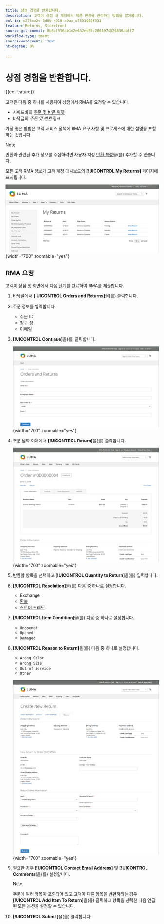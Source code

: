 ```yaml
---
title: 상점 경험을 반환합니다.
description: 고객이 상점 내 계정에서 제품 반품을 관리하는 방법을 알아봅니다.
exl-id: c276ca2c-3d8b-4019-a9aa-e7631080f331
feature: Returns, Storefront
source-git-commit: 8b5af316ab1d2e632ed5fc2066974326830ab3f7
workflow-type: tm+mt
source-wordcount: '208'
ht-degree: 0%

---
```


# 상점 경험을 반환합니다.

{{ee-feature}}

고객은 다음 중 하나를 사용하여 상점에서 RMA를 요청할 수 있습니다.

- 사이드바의 [주문 및 반품 위젯](../content-design/widget-orders-returns.md)
- 바닥글의 _주문 및 반환_ 링크

가장 좋은 방법은 고객 서비스 정책에 RMA 요구 사항 및 프로세스에 대한 설명을 포함하는 것입니다.

>[!NOTE]
>
>반환과 관련된 추가 정보를 수집하려면 사용자 지정 [반환 특성](attributes-returns.md)을(를) 추가할 수 있습니다.

모든 고객 RMA 정보가 고객 계정 대시보드의 **[!UICONTROL My Returns]** 페이지에 표시됩니다.

![내 반환](./assets/my-returns-page.png){width="700" zoomable="yes"}

## RMA 요청

고객이 상점 첫 화면에서 다음 단계를 완료하여 RMA를 제출합니다.

1. 바닥글에서 **[!UICONTROL Orders and Returns]**&#x200B;을(를) 클릭합니다.

1. 주문 정보를 입력합니다.

   - 주문 ID
   - 청구 성
   - 이메일

1. **[!UICONTROL Continue]**&#x200B;을(를) 클릭합니다.

   ![주문 및 반환](./assets/storefront-orders-and-returns.png){width="700" zoomable="yes"}

1. 주문 날짜 아래에서 **[!UICONTROL Return]**&#x200B;을(를) 클릭합니다.

   ![주문 세부 정보](./assets/storefront-orders-and-returns-order-information.png){width="700" zoomable="yes"}

1. 반환할 항목을 선택하고 **[!UICONTROL Quantity to Return]**&#x200B;을(를) 입력합니다.

1. **[!UICONTROL Resolution]**&#x200B;을(를) 다음 중 하나로 설정합니다.

   - Exchange
   - [환불](../customers/refunds-customer-account.md)
   - [스토어 크레딧](../customers/store-credit-using.md)

1. **[!UICONTROL Item Condition]**&#x200B;을(를) 다음 중 하나로 설정합니다.

   - `Unopened`
   - `Opened`
   - `Damaged`

1. **[!UICONTROL Reason to Return]**&#x200B;을(를) 다음 중 하나로 설정합니다.

   - `Wrong Color`
   - `Wrong Size`
   - `Out of Service`
   - `Other`

   ![새 반환 만들기](./assets/storefront-orders-and-returns-create-new-return.png){width="700" zoomable="yes"}

1. 필요한 경우 **[!UICONTROL Contact Email Address]** 및 **[!UICONTROL Comments]**&#x200B;을(를) 설정합니다.

   >[!NOTE]
   >
   >주문에 여러 항목이 포함되어 있고 고객이 다른 항목을 반환하려는 경우 **[!UICONTROL Add Item To Return]**&#x200B;을(를) 클릭하고 항목을 선택한 다음 언급된 모든 옵션을 설정할 수 있습니다.

1. **[!UICONTROL Submit]**&#x200B;을(를) 클릭합니다.
